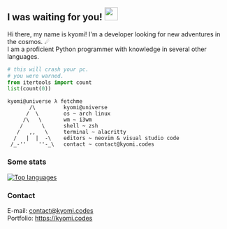 ## I was waiting for you! <img height="30" width="30" src="https://raw.githubusercontent.com/quintenvandamme/quintenvandamme/main/badges/src/mona-loading/mona-loading-dark.gif" />
Hi there, my name is kyomi! I'm a developer looking for new adventures in the cosmos. ☄<br>
I am a proficient Python programmer with knowledge in several other languages.

```py
# this will crash your pc.
# you were warned.
from itertools import count
list(count(0))
```

```
kyomi@universe λ fetchme
       /\         kyomi@universe
      /  \        os ~ arch linux
     /\   \       wm ~ i3wm
    /      \      shell ~ zsh
   /   ,,   \     terminal ~ alacritty
  /   |  |  -\    editors ~ neovim & visual studio code
 /_-''    ''-_\   contact ~ contact@kyomi.codes
```

### Some stats
[![Top languages](https://github-readme-stats.vercel.app/api/top-langs/?username=bitterteriyaki&theme=onedark)](https://github.com/bitterteriyaki)<br>

### Contact
E-mail: contact@kyomi.codes<br>
Portfolio: https://kyomi.codes

